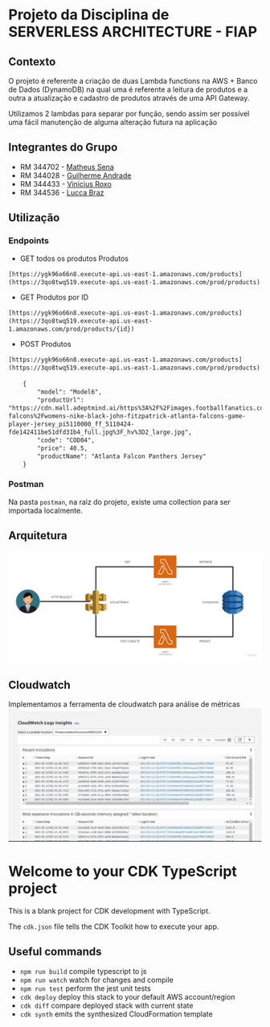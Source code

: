 
# Projeto da Disciplina de SERVERLESS ARCHITECTURE - FIAP

## Contexto

O projeto é referente a criação de duas Lambda functions na AWS + Banco de Dados (DynamoDB) na qual uma é referente a leitura de produtos e a outra a atualização e cadastro de produtos através de uma API Gateway.

Utilizamos 2 lambdas para separar por função, sendo assim ser possível uma fácil manutenção de alguma alteração futura na aplicação

## Integrantes do Grupo

- RM 344702 - <a target="_blank" rel="noopener" href="https://www.linkedin.com/in/mathsena07/">Matheus Sena</a>
- RM 344028 - <a target="_blank" rel="noopener" href="https://www.linkedin.com/in/guilherme-andrade-guimar%C3%A3es/">Guilherme Andrade</a>
- RM 344433 - <a target="_blank" rel="noopener" href="https://www.linkedin.com/in/vinicius-roxo-brand%C3%A3o-19ba1115a/">Vinicius Roxo</a>
- RM 344536 - <a target="_blank" rel="noopener" href="https://www.linkedin.com/in/lucca-braz-a31755b5">Lucca Braz</a>

## Utilização


### Endpoints

- GET todos os produtos Produtos
```
[https://ygk96o66n8.execute-api.us-east-1.amazonaws.com/products](https://3qo8twq519.execute-api.us-east-1.amazonaws.com/prod/products)
```

- GET Produtos por ID
```
[https://ygk96o66n8.execute-api.us-east-1.amazonaws.com/products](https://3qo8twq519.execute-api.us-east-1.amazonaws.com/prod/products/{id})
```


- POST Produtos
```
[https://ygk96o66n8.execute-api.us-east-1.amazonaws.com/products](https://3qo8twq519.execute-api.us-east-1.amazonaws.com/prod/products)

    {
        "model": "Model6",
        "productUrl": "https://cdn.mall.adeptmind.ai/https%3A%2F%2Fimages.footballfanatics.com%2Fatlanta-falcons%2Fwomens-nike-black-john-fitzpatrick-atlanta-falcons-game-player-jersey_pi5110000_ff_5110424-fde142411be51dfd31b4_full.jpg%3F_hv%3D2_large.jpg",
        "code": "COD04",
        "price": 40.5,
        "productName": "Atlanta Falcon Panthers Jersey"
    }
```

### Postman

Na pasta `postman`, na raiz do projeto, existe uma collection para ser importada localmente.

## Arquitetura
![arquitetura](./assets/arquitetura.jpg)

## Cloudwatch
Implementamos a ferramenta de cloudwatch para análise de métricas
![CloudWatch](./assets/cloudwatch.JPG)


# Welcome to your CDK TypeScript project

This is a blank project for CDK development with TypeScript.

The `cdk.json` file tells the CDK Toolkit how to execute your app.

## Useful commands

* `npm run build`   compile typescript to js
* `npm run watch`   watch for changes and compile
* `npm run test`    perform the jest unit tests
* `cdk deploy`      deploy this stack to your default AWS account/region
* `cdk diff`        compare deployed stack with current state
* `cdk synth`       emits the synthesized CloudFormation template

